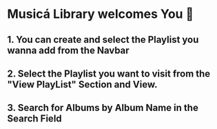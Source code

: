 # Musicá Library welcomes You 🥁

## 1. You can create and select the Playlist you wanna add from the Navbar

## 2. Select the Playlist you want to visit from the "View PlayList" Section and View.

## 3. Search for Albums by Album Name in the Search Field
